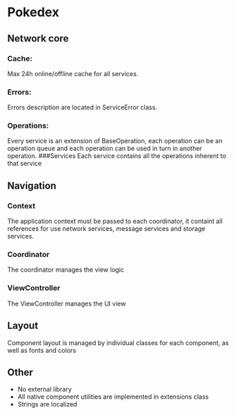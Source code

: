 # Pokedex
## Network core
### Cache: 
Max 24h online/offline cache for all services.
### Errors: 
Errors description are located in ServiceError class.
### Operations:
Every service is an extension of BaseOperation, each operation can be an operation queue and each operation can be used in turn in another operation.
###Services
Each service contains all the operations inherent to that service


## Navigation
### Context
The application context must be passed to each coordinator, it containt all references for use network services, message services and storage services.
### Coordinator
The coordinator manages the view logic
### ViewController
The ViewController manages the UI view

## Layout
Component layout is managed by individual classes for each component, as well as fonts and colors

## Other
* No external library
* All native component utilities are implemented in extensions class
* Strings are localized
